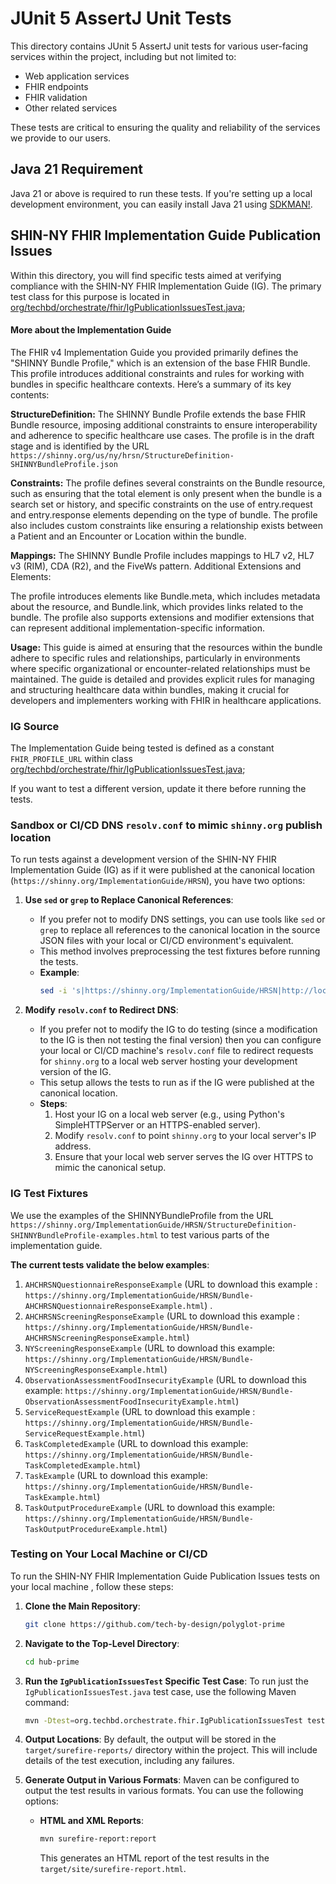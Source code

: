 # JUnit 5 AssertJ Unit Tests

This directory contains JUnit 5 AssertJ unit tests for various user-facing
services within the project, including but not limited to:

- Web application services
- FHIR endpoints
- FHIR validation
- Other related services

These tests are critical to ensuring the quality and reliability of the services
we provide to our users.

## Java 21 Requirement

Java 21 or above is required to run these tests. If you're setting up a local
development environment, you can easily install Java 21 using
[SDKMAN!](https://sdkman.io/).

## SHIN-NY FHIR Implementation Guide Publication Issues

Within this directory, you will find specific tests aimed at verifying
compliance with the SHIN-NY FHIR Implementation Guide (IG). The primary test
class for this purpose is located in
[org/techbd/orchestrate/fhir/IgPublicationIssuesTest.java](org/techbd/orchestrate/fhir/IgPublicationIssuesTest.java);

#### More about the Implementation Guide
The FHIR v4 Implementation Guide you provided primarily defines the "SHINNY Bundle Profile," which is an extension of the base FHIR Bundle. This profile introduces additional constraints and rules for working with bundles in specific healthcare contexts. Here’s a summary of its key contents:

**StructureDefinition:**
The SHINNY Bundle Profile extends the base FHIR Bundle resource, imposing additional constraints to ensure interoperability and adherence to specific healthcare use cases.
The profile is in the draft stage and is identified by the URL `https://shinny.org/us/ny/hrsn/StructureDefinition-SHINNYBundleProfile.json`

**Constraints:**
The profile defines several constraints on the Bundle resource, such as ensuring that the total element is only present when the bundle is a search set or history, and specific constraints on the use of entry.request and entry.response elements depending on the type of bundle.
The profile also includes custom constraints like ensuring a relationship exists between a Patient and an Encounter or Location within the bundle.

**Mappings:**
The SHINNY Bundle Profile includes mappings to HL7 v2, HL7 v3 (RIM), CDA (R2), and the FiveWs pattern.
Additional Extensions and Elements:

The profile introduces elements like Bundle.meta, which includes metadata about the resource, and Bundle.link, which provides links related to the bundle.
The profile also supports extensions and modifier extensions that can represent additional implementation-specific information.

**Usage:**
This guide is aimed at ensuring that the resources within the bundle adhere to specific rules and relationships, particularly in environments where specific organizational or encounter-related relationships must be maintained.
The guide is detailed and provides explicit rules for managing and structuring healthcare data within bundles, making it crucial for developers and implementers working with FHIR in healthcare applications.

### IG Source

The Implementation Guide being tested is defined as a constant `FHIR_PROFILE_URL` within class
[org/techbd/orchestrate/fhir/IgPublicationIssuesTest.java](org/techbd/orchestrate/fhir/IgPublicationIssuesTest.java);

If you want to test a different version, update it there before running the
tests.

### Sandbox or CI/CD DNS `resolv.conf` to mimic `shinny.org` publish location

To run tests against a development version of the SHIN-NY FHIR Implementation
Guide (IG) as if it were published at the canonical location
(`https://shinny.org/ImplementationGuide/HRSN`), you have two options:

1. **Use `sed` or `grep` to Replace Canonical References**:
   - If you prefer not to modify DNS settings, you can use tools like `sed` or
     `grep` to replace all references to the canonical location in the source
     JSON files with your local or CI/CD environment's equivalent.
   - This method involves preprocessing the test fixtures before running the
     tests.
   - **Example**:
     ```bash
     sed -i 's|https://shinny.org/ImplementationGuide/HRSN|http://localhost:8000/ImplementationGuide/HRSN|g' path/to/your/source.json
     ```

2. **Modify `resolv.conf` to Redirect DNS**:
   - If you prefer not to modify the IG to do testing (since a modification to
     the IG is then not testing the final version) then you can configure your
     local or CI/CD machine's `resolv.conf` file to redirect requests for
     `shinny.org` to a local web server hosting your development version of the
     IG.
   - This setup allows the tests to run as if the IG were published at the
     canonical location.
   - **Steps**:
     1. Host your IG on a local web server (e.g., using Python's
        SimpleHTTPServer or an HTTPS-enabled server).
     2. Modify `resolv.conf` to point `shinny.org` to your local server's IP
        address.
     3. Ensure that your local web server serves the IG over HTTPS to mimic the
        canonical setup.

### IG Test Fixtures

We use the examples of the SHINNYBundleProfile from the URL `https://shinny.org/ImplementationGuide/HRSN/StructureDefinition-SHINNYBundleProfile-examples.html` to test various parts of the implementation guide. 

   **The current tests validate the below examples**:
   1. `AHCHRSNQuestionnaireResponseExample` (URL to download this example : `https://shinny.org/ImplementationGuide/HRSN/Bundle-AHCHRSNQuestionnaireResponseExample.html`) .
   2. `AHCHRSNScreeningResponseExample` (URL to download this example : `https://shinny.org/ImplementationGuide/HRSN/Bundle-AHCHRSNScreeningResponseExample.html`)
   3. `NYScreeningResponseExample` (URL to download this example: `https://shinny.org/ImplementationGuide/HRSN/Bundle-NYScreeningResponseExample.html`)
   4. `ObservationAssessmentFoodInsecurityExample` (URL to download this example: `https://shinny.org/ImplementationGuide/HRSN/Bundle-ObservationAssessmentFoodInsecurityExample.html`)
   5. `ServiceRequestExample` (URL to download this example : `https://shinny.org/ImplementationGuide/HRSN/Bundle-ServiceRequestExample.html`)
   6. `TaskCompletedExample` (URL to download this example: `https://shinny.org/ImplementationGuide/HRSN/Bundle-TaskCompletedExample.html`)
   7. `TaskExample` (URL to download this example: `https://shinny.org/ImplementationGuide/HRSN/Bundle-TaskExample.html`)
   8. `TaskOutputProcedureExample` (URL to download this example: `https://shinny.org/ImplementationGuide/HRSN/Bundle-TaskOutputProcedureExample.html`)
    
### Testing on Your Local Machine or CI/CD

To run the SHIN-NY FHIR Implementation Guide Publication Issues tests on your local
machine , follow these steps:

1. **Clone the Main Repository**:
   ```bash
   git clone https://github.com/tech-by-design/polyglot-prime
   ```

2. **Navigate to the Top-Level Directory**:
   ```bash
   cd hub-prime
   ```

3. **Run the `IgPublicationIssuesTest` Specific Test Case**: To run just the
   `IgPublicationIssuesTest.java` test case, use the following Maven command:
   ```bash
   mvn -Dtest=org.techbd.orchestrate.fhir.IgPublicationIssuesTest test
   ```

4. **Output Locations**: By default, the output will be stored in the
   `target/surefire-reports/` directory within the project. This will include
   details of the test execution, including any failures.

5. **Generate Output in Various Formats**: Maven can be configured to output the
   test results in various formats. You can use the following options:

   - **HTML and XML Reports**:
     ```bash
     mvn surefire-report:report
     ```
     This generates an HTML report of the test results in the
     `target/site/surefire-report.html`.


